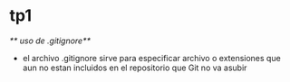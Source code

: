 # tp1

_** uso de .gitignore**_

- el archivo .gitignore sirve para especificar archivo o extensiones que aun no estan incluidos en el repositorio que Git no va asubir